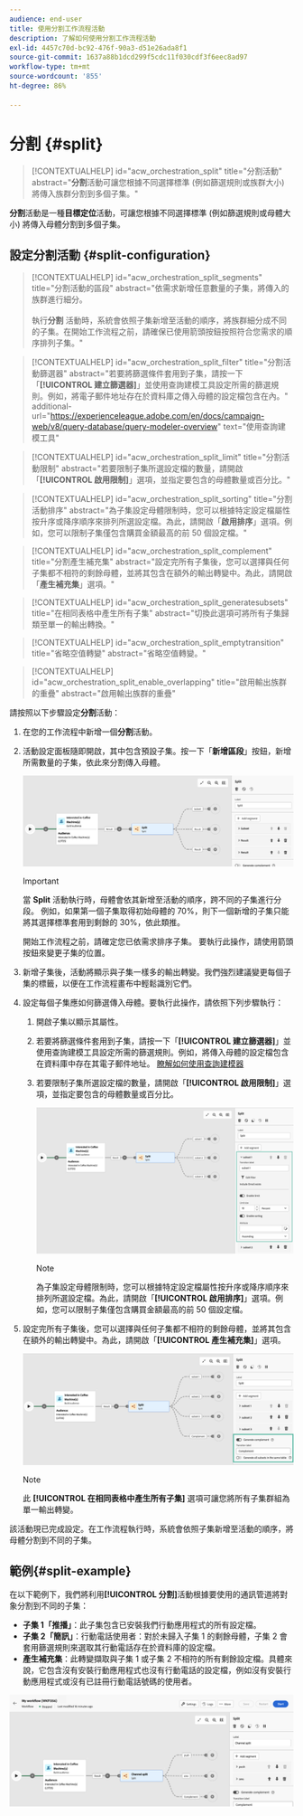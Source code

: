 ```yaml
---
audience: end-user
title: 使用分割工作流程活動
description: 了解如何使用分割工作流程活動
exl-id: 4457c70d-bc92-476f-90a3-d51e26ada8f1
source-git-commit: 1637a88b1dcd299f5cdc11f030cdf3f6eec8ad97
workflow-type: tm+mt
source-wordcount: '855'
ht-degree: 86%

---
```


# 分割 {#split}

>[!CONTEXTUALHELP]
>id="acw_orchestration_split"
>title="分割活動"
>abstract="**分割**&#x200B;活動可讓您根據不同選擇標準 (例如篩選規則或族群大小) 將傳入族群分割到多個子集。"

**分割**&#x200B;活動是一種&#x200B;**目標定位**&#x200B;活動，可讓您根據不同選擇標準 (例如篩選規則或母體大小) 將傳入母體分割到多個子集。

## 設定分割活動 {#split-configuration}

>[!CONTEXTUALHELP]
>id="acw_orchestration_split_segments"
>title="分割活動的區段"
>abstract="依需求新增任意數量的子集，將傳入的族群進行細分。<br/></br>執行&#x200B;**分割** 活動時，系統會依照子集新增至活動的順序，將族群細分成不同的子集。在開始工作流程之前，請確保已使用箭頭按鈕按照符合您需求的順序排列子集。"

>[!CONTEXTUALHELP]
>id="acw_orchestration_split_filter"
>title="分割活動篩選器"
>abstract="若要將篩選條件套用到子集，請按一下「**[!UICONTROL 建立篩選器]**」並使用查詢建模工具設定所需的篩選規則。例如，將電子郵件地址存在於資料庫之傳入母體的設定檔包含在內。"
>additional-url="https://experienceleague.adobe.com/en/docs/campaign-web/v8/query-database/query-modeler-overview" text="使用查詢建模工具"

>[!CONTEXTUALHELP]
>id="acw_orchestration_split_limit"
>title="分割活動限制"
>abstract="若要限制子集所選設定檔的數量，請開啟「**[!UICONTROL 啟用限制]**」選項，並指定要包含的母體數量或百分比。"

>[!CONTEXTUALHELP]
>id="acw_orchestration_split_sorting"
>title="分割活動排序"
>abstract="為子集設定母體限制時，您可以根據特定設定檔屬性按升序或降序順序來排列所選設定檔。為此，請開啟「**啟用排序**」選項。例如，您可以限制子集僅包含購買金額最高的前 50 個設定檔。"

>[!CONTEXTUALHELP]
>id="acw_orchestration_split_complement"
>title="分割產生補充集"
>abstract="設定完所有子集後，您可以選擇與任何子集都不相符的剩餘母體，並將其包含在額外的輸出轉變中。為此，請開啟「**產生補充集**」選項。"

>[!CONTEXTUALHELP]
>id="acw_orchestration_split_generatesubsets"
>title="在相同表格中產生所有子集"
>abstract="切換此選項可將所有子集歸類至單一的輸出轉換。"

>[!CONTEXTUALHELP]
>id="acw_orchestration_split_emptytransition"
>title="省略空值轉變"
>abstract="省略空值轉變。"

>[!CONTEXTUALHELP]
>id="acw_orchestration_split_enable_overlapping"
>title="啟用輸出族群的重疊"
>abstract="啟用輸出族群的重疊"

請按照以下步驟設定&#x200B;**分割**&#x200B;活動：

1. 在您的工作流程中新增一個&#x200B;**分割**&#x200B;活動。

1. 活動設定面板隨即開啟，其中包含預設子集。按一下「**新增區段**」按鈕，新增所需數量的子集，依此來分割傳入母體。

   ![](../assets/workflow-split.png)

   >[!IMPORTANT]
   >
   >當 **Split** 活動執行時，母體會依其新增至活動的順序，跨不同的子集進行分段。 例如，如果第一個子集取得初始母體的 70%，則下一個新增的子集只能將其選擇標準套用到剩餘的 30%，依此類推。
   >
   >開始工作流程之前，請確定您已依需求排序子集。 要執行此操作，請使用箭頭按鈕來變更子集的位置。

1. 新增子集後，活動將顯示與子集一樣多的輸出轉變。我們強烈建議變更每個子集的標籤，以便在工作流程畫布中輕鬆識別它們。

1. 設定每個子集應如何篩選傳入母體。要執行此操作，請依照下列步驟執行：

   1. 開啟子集以顯示其屬性。

   1. 若要將篩選條件套用到子集，請按一下「**[!UICONTROL 建立篩選器]**」並使用查詢建模工具設定所需的篩選規則。例如，將傳入母體的設定檔包含在資料庫中存在其電子郵件地址。 [瞭解如何使用查詢建模器](../../query/query-modeler-overview.md)

   1. 若要限制子集所選設定檔的數量，請開啟「**[!UICONTROL 啟用限制]**」選項，並指定要包含的母體數量或百分比。

      ![](../assets/workflow-split-subset.png)


      >[!NOTE]
      >
      >為子集設定母體限制時，您可以根據特定設定檔屬性按升序或降序順序來排列所選設定檔。為此，請開啟「**[!UICONTROL 啟用排序]**」選項。例如，您可以限制子集僅包含購買金額最高的前 50 個設定檔。

1. 設定完所有子集後，您可以選擇與任何子集都不相符的剩餘母體，並將其包含在額外的輸出轉變中。為此，請開啟「**[!UICONTROL 產生補充集]**」選項。

   ![](../assets/workflow-split-complement.png)

   >[!NOTE]
   >
   >此 **[!UICONTROL 在相同表格中產生所有子集]** 選項可讓您將所有子集群組為單一輸出轉變。

該活動現已完成設定。在工作流程執行時，系統會依照子集新增至活動的順序，將母體分割到不同的子集。

## 範例{#split-example}

在以下範例下，我們將利用&#x200B;**[!UICONTROL 分割]**&#x200B;活動根據要使用的通訊管道將對象分割到不同的子集：

* **子集 1「推播」**：此子集包含已安裝我們行動應用程式的所有設定檔。
* **子集 2「簡訊」**：行動電話使用者：對於未歸入子集 1 的剩餘母體，子集 2 會套用篩選規則來選取其行動電話存在於資料庫的設定檔。
* **產生補充集**：此轉變擷取與子集 1 或子集 2 不相符的所有剩餘設定檔。具體來說，它包含沒有安裝行動應用程式也沒有行動電話的設定檔，例如沒有安裝行動應用程式或沒有已註冊行動電話號碼的使用者。

![](../assets/workflow-split-example.png)

